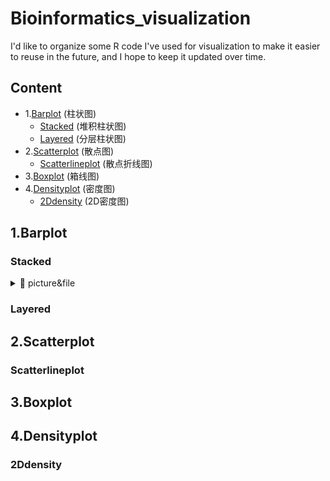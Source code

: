 # Bioinformatics_visualization
I'd like to organize some R code I've used for visualization to make it easier to reuse in the future, and I hope to keep it updated over time.

## Content
- 1.[Barplot](#Barplot) (柱状图)
    + [Stacked](#Stacked) (堆积柱状图)
    + [Layered](#Layered) (分层柱状图)
- 2.[Scatterplot](#Scatterplot) (散点图)
    + [Scatterlineplot](#Scatterlineplot) (散点折线图)  
- 3.[Boxplot](#Boxplot) (箱线图)
- 4.[Densityplot](#Densityplot) (密度图)
    + [2Ddensity](#2Ddensity) (2D密度图)





## 1.Barplot
### Stacked
<details>
<summary>📖 picture&file </summary>
**Barplot-1.ipynb**

</details>

### Layered

## 2.Scatterplot
### Scatterlineplot


## 3.Boxplot


## 4.Densityplot
### 2Ddensity


